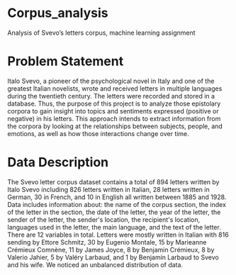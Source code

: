 # Corpus_analysis
Analysis of Svevo’s letters corpus, machine learning assignment 

# Problem Statement 
Italo Svevo, a pioneer of the psychological novel in Italy and one of the greatest Italian novelists, wrote and received letters in multiple languages during the twentieth century. The letters were recorded and stored in a database. Thus, the purpose of this project is to analyze those epistolary corpora to gain insight into topics and sentiments expressed (positive or negative) in his letters. This approach intends to extract information from the corpora by looking at the relationships between subjects, people, and emotions, as well as how those interactions change over time.

# Data Description

The Svevo letter corpus dataset contains a total of 894 letters written by Italo Svevo including 826 letters written in Italian, 28 letters written in German, 30 in French, and 10 in English all written between 1885 and 1928. Data includes information about: the name of the corpus section, the index of the letter in the section, the date of the letter, the year of the letter, the sender of the letter, the sender's location, the recipient's location, languages used in the letter, the main language, and the text of the letter. There are 12 variables in total. Letters were mostly written in Italian with 816 sending by Ettore Schmitz, 30 by Eugenio Montale, 15 by Marieanne Crémieux Comnène, 11 by James Joyce, 8 by Benjamin Crémieux, 8 by Valerio Jahier, 5 by Valéry Larbaud, and 1  by Benjamin Larbaud to Svevo and his wife. We noticed an unbalanced distribution of data.  
